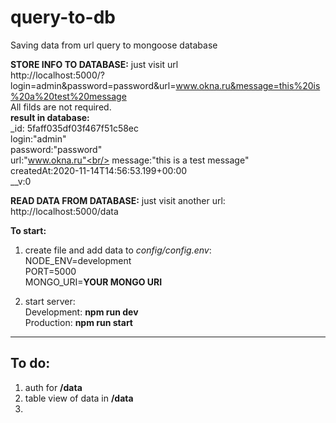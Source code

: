 # query-to-db
Saving data from url query to mongoose database

**STORE INFO TO DATABASE:** just visit url <br>
http://localhost:5000/?login=admin&password=password&url=www.okna.ru&message=this%20is%20a%20test%20message <br/>
All filds are not required.  
**result in database:**<br/>
  _id: 5faff035df03f467f51c58ec<br/>
  login:"admin"<br/>
  password:"password"<br/>
  url:"www.okna.ru"<br/>
  message:"this is a test message"<br/>
  createdAt:2020-11-14T14:56:53.199+00:00<br/>
  __v:0<br/>
  
**READ DATA FROM DATABASE:** just visit another url: <br>
http://localhost:5000/data

**To start:**<br/>
1) create file and add data to *config/config.env*:<br/>
  NODE_ENV=development<br/>
  PORT=5000<br/>
  MONGO_URI=**YOUR MONGO URI**<br/>

2) start server:<br/>
  Development: **npm run dev**<br/>
  Production: **npm run start**

--------------  
To do:  
-------------  
1) auth for **/data**   
2) table view of data in **/data**   
3) 
